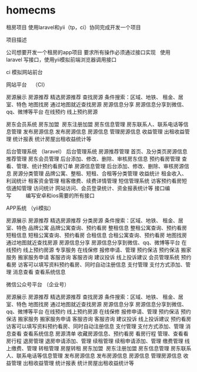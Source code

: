 # homecms
租房项目
使用laravel和yii（tp，ci）协同完成开发一个项目

项目描述

公司想要开发一个租房的app项目
要求所有操作必须通过接口实现   使用laravel 写接口，使用yii模拟前端浏览器调用接口

ci 模拟网站前台

网站平台    （CI）

房源展示
房源推荐 精选房源推荐
查找房源 条件搜索：区域、地铁、 租金、居室、特色
地图找房 通过地图就近查找房源
房源信息分享 房源信息分享到微信、qq、微博等平台
在线预约 线上预约房源

房东会员系统 房东加盟  房东注册加盟
房东信息管理 房东联系人、联系电话等信息管理
发布房源信息 发布房源信息
房源信息 管理房源信息
收益管理 出租收益管理
统计报表 统计房屋出租收益统计等

后台管理系统 （laravel）
后台管理系统 房源推荐管理 首页、及分类页房源信息推荐管理
房东会员管理 后台添加、修改、删除、审核房东信息
预约看房管理 查看、管理、统计预约看房订单
房源信息管理 后台添加、修改、删除、审核房源信息
房源分类管理 品牌公寓、整租、短租、合租等分类管理
收益统计 租金收入、利润统计
租客资金管理 租客缴费、续费详情管理
短信管理系统 访客预约看房短信通知管理
访问统计 网站访问、会员登录统计、资金报表统计等
接口编写          编写安卓和ios需要的所有接口

APP系统 （yii模拟）


房源展示
房源推荐 精选房源推荐
分类房源 条件搜索：区域、地铁、 租金、居室、特色
品牌公寓 品牌公寓查询、预约看房
整租信息 整租公寓查询、预约看房
短租信息 短租公寓查询、预约看房
合租信息 合租公寓查询、预约看房
地图找房 通过地图就近查找房源
房源信息分享 房源信息分享到微信、qq、微博等平台
在线预约 线上预约房源
专享服务 在线保修 报修申请、管理
预约保洁 预约保洁
搬家服务 搬家服务申请
客服咨询 客服咨询
建议投诉 线上投诉建议
会员管理系统 预约看房 访客可以填写资料预约看房、同时自动注册信息
支付管理 支付方式添加、管理
消息查看 查看系统信息

微信公众号平台 （企业号）


房源展示
房源推荐 精选房源推荐
查找房源 条件搜索：区域、地铁、 租金、居室、特色
地图找房 通过地图就近查找房源
房源信息分享 房源信息分享到微信、qq、微博等平台
在线预约 线上预约房源
在线保修 报修申请、管理
预约保洁 预约保洁
搬家服务 搬家服务申请
客服咨询 客服咨询
建议投诉 线上投诉建议
预约看房 访客可以填写资料预约看房、同时自动注册信息
支付管理 支付方式添加、管理
消息查看 查看系统信息
房源清单 收藏房源信息、预约看房
看房行程 管理、查看看房行程
退房管理 退房申请添加、管理
续租管理 续租申请添加、管理
缴费管理 线上缴费、管理
转租管理 房屋转租
房东加盟  房东注册加盟
房东信息管理 房东联系人、联系电话等信息管理
发布房源信息 发布房源信息
房源信息 管理房源信息
收益管理 出租收益管理
统计报表 统计房屋出租收益统计等
